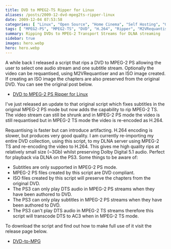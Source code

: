 ```yaml
---
title: DVD to MPEG2-TS Ripper for Linux
aliases: /posts/2009-12-dvd-mpeg2ts-ripper-linux
date: 2009-12-04 07:53:58
categories: [ "Linux", "Open Source", "Home Cinema", "Self Hosting", "Gadgets" ]
tags: [ "MPEG2-PS", "MPEG2-TS", "DVD", "H.264", "Ripper", "M2VRequantiser", "Bash", "PlayStation 3", "C", "DLNA"]
summary: Ripping DVDs to MPEG-2 Transport Streams for DLNA streaming
sidebar: true
images: hero.webp
hero: hero.webp
---
```


A while back I released a script that rips a DVD to MPEG-2 PS allowing the
user to select one audio stream and one subtitle stream. Optionally the video
can be requantised, using M2VRequantiser and an ISO image created. If creating
an ISO image the chapters are also preserved from the original DVD. You can
see the original post below.

  * [DVD to MPEG-2 PS Ripper for Linux](2009-04-dvd-mpeg2ps-ripper-linux.html)

I've just released an update to that original script which fixes subtitles in
the original MPEG-2 PS mode but now adds the capability to rip MPEG-2 TS. The
video stream can still be shrunk and in MPEG-2 PS mode the video is still
requantised but in MPEG-2 TS mode the video is re-encoded as H.264.

Requantising is faster but can introduce artifacting. H.264 encoding is
slower, but produces very good quality. I am currently re-importing my entire
DVD collection, using this script, to my DLNA server using MPEG-2 TS and
re-encoding the video to H.264. This gives me high quality rips at relatively
small size (~3Gb) whilst preserving Dolby Digital 5.1 audio. Perfect for
playback via DLNA on the PS3. Some things to be aware of:

  * Subtitles are only supported in MPEG-2 PS mode.
  * MPEG-2 PS files created by this script are DVD compliant.
  * ISO files created by this script will preserve the chapters from the original DVD.
  * The PS3 can only play DTS audio in MPEG-2 PS streams when they have been authored to DVD.
  * The PS3 can only play subtitles in MPEG-2 PS streams when they have been authored to DVD.
  * The PS3 can't play DTS audio in MPEG-2 TS streams therefore this script will transcode DTS to AC3 when in MPEG-2 TS mode.

To download the script and find out how to make full use of it visit the
release page below.

  * [DVD-to-MPG](https://github.com/flexiondotorg/DVD-to-MPG)
